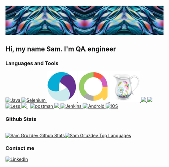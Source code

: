 [![Header](https://github.com/SamGruzdev/samgruzdev/blob/main/assets/Header_3.png)](http://samgruzdev.ru/)

<h2 align="left">Hi, my name Sam. I'm QA engineer</h2>

### Languages and Tools

<a href="https://www.java.com" target="_blank"> <img src="https://img.icons8.com/color/48/000000/java-coffee-cup-logo.png" alt="Java"/> </a>
<a href="https://www.selenium.dev/" target="_blank"> <img src="https://img.icons8.com/ios-filled/50/4a90e2/selenium-test-automation.png" alt="Selenium"/> </a>
<a href="https://appium.io/" target="_blank"> <img src="https://github.com/SamGruzdev/samgruzdev/blob/main/assets/appium.svg" alt="Appium"/> </a>
<a href="https://docs.qameta.io/allure/" target="_blank"> <img src="https://github.com/SamGruzdev/samgruzdev/blob/main/assets/allure.svg" alt="Allure"/> </a>
<a href="https://www.charlesproxy.com/" target="_blank"> <img src="https://github.com/SamGruzdev/samgruzdev/blob/main/assets/charles.svg" alt="Charles"/> </a>
<a href="https://ru.wikipedia.org/wiki/HTML" target="_blank"> <img src="https://img.icons8.com/color/48/000000/html-5.png"/> </a>
<a href="https://ru.wikipedia.org/wiki/CSS" target="_blank"> <img src="https://img.icons8.com/color/48/000000/css3.png"/> </a>
<a href="https://lesscss.org/" target="_blank"> <img src="https://img.icons8.com/windows/32/000000/less-logo.png" alt="Less" width="45" height="45"/> </a>
<a style="padding-right:8px;" href="https://www.mysql.com/" target="_blank"> <img src="https://img.icons8.com/fluent/50/000000/mysql-logo.png"/> </a>
<a href="https://postman.com" target="_blank"> <img src="https://www.vectorlogo.zone/logos/getpostman/getpostman-icon.svg" alt="postman" width="45" height="45"/> </a>
<a href="https://git-scm.com/" target="_blank"> <img src="https://img.icons8.com/color/48/000000/git.png"/> </a>
<a href="https://www.jenkins.io" target="_blank"> <img src="https://www.vectorlogo.zone/logos/jenkins/jenkins-icon.svg" alt="Jenkins" width="48" height="48"/> </a>
<a href="https://www.android.com/intl/ru_ru/" target="_blank"> <img src="https://img.icons8.com/fluency/48/000000/android.png" alt="Android" width="48" height="48"/> </a>
<a href="https://ru.wikipedia.org/wiki/IOS" target="_blank"> <img src="https://img.icons8.com/color/48/4a90e2/ios-logo.png" alt="IOS" width="48" height="48"/> </a>

### Github Stats

<br/>
<a href="https://github.com/SamGruzdev/github-readme-stats"><img alt="Sam Gruzdev Github Stats" src="https://github-readme-stats.vercel.app/api?username=SamGruzdev&show_icons=true&count_private=true&theme=react&hide_border=true&bg_color=0D1117" /></a><a href="https://github.com/SamGruzdev/github-readme-stats"><img alt="Sam Gruzdev Top Languages" src="https://github-readme-stats.vercel.app/api/top-langs/?username=SamGruzdev&langs_count=8&count_private=true&layout=compact&theme=react&hide_border=true&bg_color=0D1117" /></a>
<br/>

### Contact me

<a href="https://www.linkedin.com/in/samgruzdev/" target="_blank"> <img src="https://img.icons8.com/color/48/000000/linkedin.png" alt="LinkedIn" width="48" height="48"/> </a>
